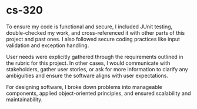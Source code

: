 # cs-320

To ensure my code is functional and secure, I included JUnit testing, double-checked my work, and cross-referenced it with other parts of this project and past ones. I also followed secure coding practices like input validation and exception handling.

User needs were explicitly gathered through the requirements outlined in the rubric for this project. In other cases, I would communicate with stakeholders, gather user stories, or ask for more information to clarify any ambiguities and ensure the software aligns with user expectations.

For designing software, I broke down problems into manageable components, applied object-oriented principles, and ensured scalability and maintainability. 
